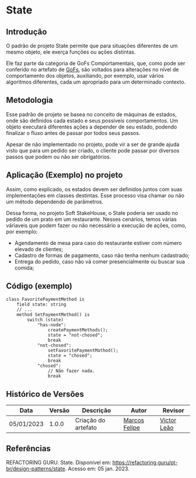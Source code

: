 # State

## Introdução

O padrão de projeto State permite que para situações diferentes de um mesmo objeto, ele exerça funções ou ações distintas.

Ele faz parte da categoria de GoFs Comportamentais, que, como pode ser conferido no artefato de [GoFs](https://unbarqdsw2022-2.github.io/2022.2_G5_SoftSteakHouse/#/padroes-projeto/iniciativas_extras/gofs), são voltados para alterações no nível de comportamento dos objetos, auxiliando, por exemplo, usar vários algoritmos diferentes, cada um apropriado para um determinado contexto.

## Metodologia

Esse padrão de projeto se basea no conceito de máquinas de estados, onde são definidos cada estado e seus possíveis comportamentos. Um objeto executará diferentes ações a depender de seu estado, podendo finalizar o fluxo antes de passar por todos seus passos.

Apesar de não implementado no projeto, pode vir a ser de grande ajuda visto que para um pedido ser criado, o cliente pode passar por diversos passos que podem ou não ser obrigatórios.

## Aplicação (Exemplo) no projeto

Assim, como explicado, os estados devem ser definidos juntos com suas implementações em classes destintas. Esse processo visa chamar ou não um método dependendo de parâmetros.

Dessa forma, no projeto Soft StakeHouse, o State poderia ser usado no pedido de um prato em um restaurante. Nesses cenários, temos várias váriaveis que podem fazer ou não necessário a execução de ações, como, por exemplo:
- Agendamento de mesa para caso do restaurante estiver com número elevado de clientes;
- Cadastro de formas de pagamento, caso não tenha nenhum cadastrado;
- Entrega do pedido, caso não vá comer presencialmente ou buscar sua comida;

## Código (exemplo)

```
class FavoritePaymentMethod is
    field state: string
    // ...
    method SetPaymentMethod() is
        switch (state)
            "has-node":
                createPaymentMethods();
                state = "not-chosed";
                break
            "not-chosed":
                setFavoritePaymentMathod();
                state = "chosed";
                break
            "chosed":
                // Não fazer nada.
                break
```

## Histórico de Versões

|    Data    | Versão |            Descrição           |       Autor     |    Revisor    |
|  --------  |  ----  |            ----------          | --------------- |    -------    |
| 05/01/2023 |  1.0.0 |  Criação do artefato | [Marcos Felipe](https://github.com/marofelipe) | [Victor Leão](https://github.com/victorleaoo) |

## Referências

REFACTORING GURU. State. Disponível em: https://refactoring.guru/pt-br/design-patterns/state. Acesso em: 05 jan. 2023.
